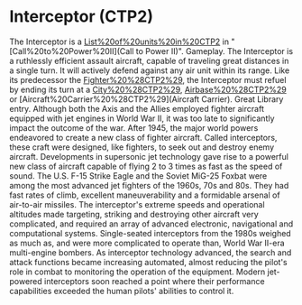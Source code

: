 # Interceptor (CTP2)

The Interceptor is a [List%20of%20units%20in%20CTP2](unit) in "[Call%20to%20Power%20II](Call to Power II)".
Gameplay.
The Interceptor is a ruthlessly efficient assault aircraft, capable of traveling great distances in a single turn. It will actively defend against any air unit within its range. Like its predecessor the [Fighter%20%28CTP2%29](Fighter), the Interceptor must refuel by ending its turn at a [City%20%28CTP2%29](City), [Airbase%20%28CTP2%29](Airbase) or [Aircraft%20Carrier%20%28CTP2%29](Aircraft Carrier).
Great Library entry.
Although both the Axis and the Allies employed fighter aircraft equipped with jet engines in World War II, it was too late to significantly impact the outcome of the war. After 1945, the major world powers endeavored to create a new class of fighter aircraft. Called interceptors, these craft were designed, like fighters, to seek out and destroy enemy aircraft. Developments in supersonic jet technology gave rise to a powerful new class of aircraft capable of flying 2 to 3 times as fast as the speed of sound. The U.S. F-15 Strike Eagle and the Soviet MiG-25 Foxbat were among the most advanced jet fighters of the 1960s, 70s and 80s. They had fast rates of climb, excellent maneuverability and a formidable arsenal of air-to-air missiles.
The interceptor's extreme speeds and operational altitudes made targeting, striking and destroying other aircraft very complicated, and required an array of advanced electronic, navigational and computational systems. Single-seated interceptors from the 1980s weighed as much as, and were more complicated to operate than, World War II-era multi-engine bombers. As interceptor technology advanced, the search and attack functions became increasing automated, almost reducing the pilot's role in combat to monitoring the operation of the equipment. Modern jet-powered interceptors soon reached a point where their performance capabilities exceeded the human pilots' abilities to control it.